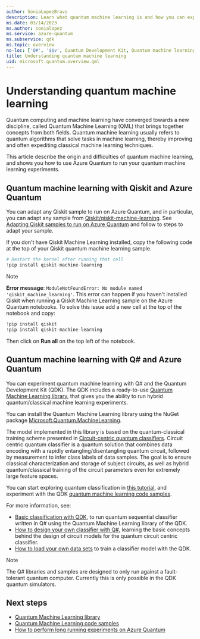```yaml
---
author: SoniaLopezBravo
description: Learn what quantum machine learning is and how you can experiment with it using Azure Quantum
ms.date: 03/14/2023
ms.author: sonialopez
ms.service: azure-quantum
ms.subservice: qdk
ms.topic: overview
no-loc: ['Q#', '$$v', Quantum Development Kit, Quantum machine learning]
title: Understanding quantum machine learning
uid: microsoft.quantum.overview.qml
---
```


# Understanding quantum machine learning

Quantum computing and machine learning have converged towards a new discipline, called Quantum Machine Learning (QML) that brings together concepts from both fields. Quantum machine learning usually refers to quantum algorithms that solve tasks in machine learning, thereby improving and often expediting classical machine learning techniques. 

This article describe the origin and difficulties of quantum machine learning, and shows you how to use Azure Quantum to run your quantum machine learning experiments.

## Quantum machine learning with Qiskit and Azure Quantum 

You can adapt any Qiskit sample to run on Azure Quantum, and in particular, you can adapt any sample from [Qiskit/qiskit-machine-learning](https://github.com/Qiskit/qiskit-machine-learning). See [Adapting Qiskit samples to run on Azure Quantum](xref:microsoft.quantum.how-to.adapting-qiskit) and follow to steps to adapt your sample. 

If you don't have Qiskit Machine Learning installed, copy the following code at the top of your Qiskit quantum machine learning sample. 

```python
# Restart the kernel after running that cell
!pip install qiskit-machine-learning
```

> [!NOTE]
> **Error message**: `ModuleNotFoundError: No module named 'qiskit_machine_learning'`. This error can happen if you haven't installed Qiskit when running a Qiskit Machine Learning sample on the Azure Quantum notebooks. To solve this issue add a new cell at the top of the notebook and copy:
> 
> ```python
> !pip install qiskit
> !pip install qiskit-machine-learning
> ``` 
> Then click on **Run all** on the top left of the notebook.

## Quantum machine learning with Q# and Azure Quantum 

You can experiment quantum machine learning with Q# and the Quantum Development Kit (QDK). The QDK includes a ready-to-use [Quantum Machine Learning library](xref:microsoft.quantum.libraries.overview.machine-learning.intro), that gives you the ability to run hybrid quantum/classical machine learning experiments. 

You can install the Quantum Machine Learning library using the NuGet package [Microsoft.Quantum.MachineLearning](https://www.nuget.org/packages/Microsoft.Quantum.MachineLearning).

The model implemented in this library is based on the quantum-classical training scheme presented in [Circuit-centric quantum classifiers](https://arxiv.org/abs/1804.00633). Circuit centric quantum classifier is a quantum solution that combines data encoding with a rapidly entangling/disentangling quantum circuit, followed by measurement to infer class labels of data samples. The goal is to ensure classical characterization and storage of subject circuits, as well as hybrid quantum/classical training of the circuit parameters even for extremely large feature spaces.

You can start exploring quantum classification in [this tutorial](https://github.com/microsoft/QuantumKatas/tree/main/tutorials/QuantumClassification), and experiment with the QDK [quantum machine learning code samples](https://github.com/microsoft/Quantum/tree/main/samples/machine-learning). 

For more information, see:

- [Basic classification with QDK](xref:microsoft.quantum.libraries.overview.machine-learning.basics), to run quantum sequential classifier written in Q# using the Quantum Machine Learning library of the QDK.
- [How to design your own classifier with Q#](xref:microsoft.quantum.libraries.overview.machine-learning.design), learning the basic concepts behind the design of circuit models for the quantum circuit centric classifier.
- [How to load your own data sets](xref:microsoft.quantum.libraries.overview.machine-learning.load) to train a classifier model with the QDK.

> [!NOTE]
> The Q# libraries and samples are designed to only run against a fault-tolerant quantum computer. Currently this is only possible in the QDK quantum simulators.

## Next steps

- [Quantum Machine Learning library](xref:microsoft.quantum.libraries.overview.machine-learning.intro)
- [Quantum Machine Learning code samples](https://github.com/microsoft/Quantum/tree/main/samples/machine-learning)
- [How to perform long running experiments on Azure Quantum](xref:microsoft.quantum.long-running-experiments)

